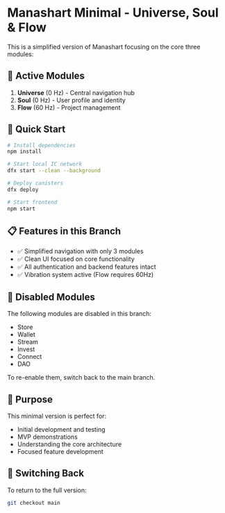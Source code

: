 # Manashart Minimal - Universe, Soul & Flow

This is a simplified version of Manashart focusing on the core three modules:

## 🌟 Active Modules

1. **Universe** (0 Hz) - Central navigation hub
2. **Soul** (0 Hz) - User profile and identity
3. **Flow** (60 Hz) - Project management

## 🚀 Quick Start

```bash
# Install dependencies
npm install

# Start local IC network
dfx start --clean --background

# Deploy canisters
dfx deploy

# Start frontend
npm start
```

## 📋 Features in this Branch

- ✅ Simplified navigation with only 3 modules
- ✅ Clean UI focused on core functionality
- ✅ All authentication and backend features intact
- ✅ Vibration system active (Flow requires 60Hz)

## 🔧 Disabled Modules

The following modules are disabled in this branch:
- Store
- Wallet
- Stream
- Invest
- Connect
- DAO

To re-enable them, switch back to the main branch.

## 🎯 Purpose

This minimal version is perfect for:
- Initial development and testing
- MVP demonstrations
- Understanding the core architecture
- Focused feature development

## 🔄 Switching Back

To return to the full version:
```bash
git checkout main
```
